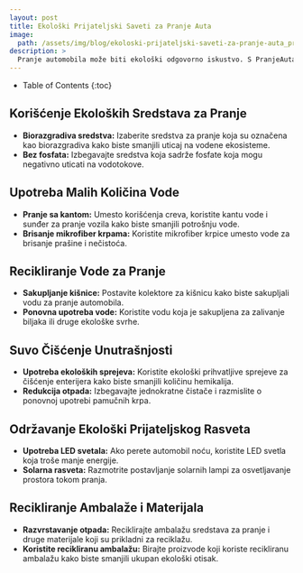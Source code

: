 ```yaml
---
layout: post
title: Ekološki Prijateljski Saveti za Pranje Auta
image: 
  path: /assets/img/blog/ekoloski-prijateljski-saveti-za-pranje-auta_pranje-auta-ba.png
description: >
  Pranje automobila može biti ekološki odgovorno iskustvo. S PranjeAutа.ba, otkrijte kako očuvati čistoću vašeg vozila uz minimalan uticaj na okolinu.
---
```



- Table of Contents
{:toc}


## Korišćenje Ekoloških Sredstava za Pranje

- **Biorazgradiva sredstva:** Izaberite sredstva za pranje koja su označena kao biorazgradiva kako biste smanjili uticaj na vodene ekosisteme.
- **Bez fosfata:** Izbegavajte sredstva koja sadrže fosfate koja mogu negativno uticati na vodotokove.

## Upotreba Malih Količina Vode

- **Pranje sa kantom:** Umesto korišćenja creva, koristite kantu vode i sunđer za pranje vozila kako biste smanjili potrošnju vode.
- **Brisanje mikrofiber krpama:** Koristite mikrofiber krpice umesto vode za brisanje prašine i nečistoća.

## Recikliranje Vode za Pranje

- **Sakupljanje kišnice:** Postavite kolektore za kišnicu kako biste sakupljali vodu za pranje automobila.
- **Ponovna upotreba vode:** Koristite vodu koja je sakupljena za zalivanje biljaka ili druge ekološke svrhe.

## Suvo Čišćenje Unutrašnjosti

- **Upotreba ekoloških sprejeva:** Koristite ekološki prihvatljive sprejeve za čišćenje enterijera kako biste smanjili količinu hemikalija.
- **Redukcija otpada:** Izbegavajte jednokratne čistače i razmislite o ponovnoj upotrebi pamučnih krpa.

## Održavanje Ekološki Prijateljskog Rasveta

- **Upotreba LED svetala:** Ako perete automobil noću, koristite LED svetla koja troše manje energije.
- **Solarna rasveta:** Razmotrite postavljanje solarnih lampi za osvetljavanje prostora tokom pranja.

## Recikliranje Ambalaže i Materijala

- **Razvrstavanje otpada:** Reciklirajte ambalažu sredstava za pranje i druge materijale koji su prikladni za reciklažu.
- **Koristite recikliranu ambalažu:** Birajte proizvode koji koriste recikliranu ambalažu kako biste smanjili ukupan ekološki otisak.